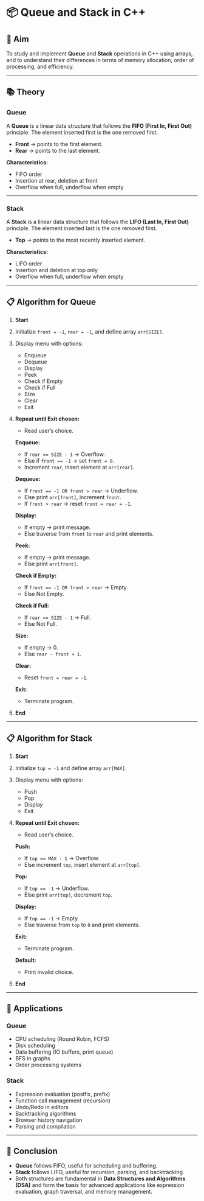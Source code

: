 # 📦 Queue and Stack in C++

## 🎯 Aim  
To study and implement **Queue** and **Stack** operations in C++ using arrays, and to understand their differences in terms of memory allocation, order of processing, and efficiency.

---

## 📚 Theory  

### Queue  
A **Queue** is a linear data structure that follows the **FIFO (First In, First Out)** principle. The element inserted first is the one removed first.  

- **Front** → points to the first element.  
- **Rear** → points to the last element.  

**Characteristics:**  
- FIFO order  
- Insertion at rear, deletion at front  
- Overflow when full, underflow when empty  

---

### Stack  
A **Stack** is a linear data structure that follows the **LIFO (Last In, First Out)** principle. The element inserted last is the one removed first.  

- **Top** → points to the most recently inserted element.  

**Characteristics:**  
- LIFO order  
- Insertion and deletion at top only  
- Overflow when full, underflow when empty  

---

## 📋 Algorithm for Queue 

1. **Start**  
2. Initialize `front = -1`, `rear = -1`, and define array `arr[SIZE]`.  
3. Display menu with options:  
   - Enqueue  
   - Dequeue  
   - Display  
   - Peek  
   - Check if Empty  
   - Check if Full  
   - Size  
   - Clear  
   - Exit  

4. **Repeat until Exit chosen:**  
   - Read user’s choice.  

   **Enqueue:**  
   - If `rear == SIZE - 1` → Overflow.  
   - Else if `front == -1` → set `front = 0`.  
   - Increment `rear`, insert element at `arr[rear]`.  

   **Dequeue:**  
   - If `front == -1 OR front > rear` → Underflow.  
   - Else print `arr[front]`, increment `front`.  
   - If `front > rear` → reset `front = rear = -1`.  

   **Display:**  
   - If empty → print message.  
   - Else traverse from `front` to `rear` and print elements.  

   **Peek:**  
   - If empty → print message.  
   - Else print `arr[front]`.  

   **Check if Empty:**  
   - If `front == -1 OR front > rear` → Empty.  
   - Else Not Empty.  

   **Check if Full:**  
   - If `rear == SIZE - 1` → Full.  
   - Else Not Full.  

   **Size:**  
   - If empty → 0.  
   - Else `rear - front + 1`.  

   **Clear:**  
   - Reset `front = rear = -1`.  

   **Exit:**  
   - Terminate program.  

5. **End**

---

## 📋 Algorithm for Stack

1. **Start**  
2. Initialize `top = -1` and define array `arr[MAX]`.  
3. Display menu with options:  
   - Push  
   - Pop  
   - Display  
   - Exit  

4. **Repeat until Exit chosen:**  
   - Read user’s choice.  

   **Push:**  
   - If `top == MAX - 1` → Overflow.  
   - Else increment `top`, insert element at `arr[top]`.  

   **Pop:**  
   - If `top == -1` → Underflow.  
   - Else print `arr[top]`, decrement `top`.  

   **Display:**  
   - If `top == -1` → Empty.  
   - Else traverse from `top` to `0` and print elements.  

   **Exit:**  
   - Terminate program.  

   **Default:**  
   - Print invalid choice.  

5. **End**

---

## 🚀 Applications  

### Queue  
- CPU scheduling (Round Robin, FCFS)  
- Disk scheduling  
- Data buffering (IO buffers, print queue)  
- BFS in graphs  
- Order processing systems  

### Stack  
- Expression evaluation (postfix, prefix)  
- Function call management (recursion)  
- Undo/Redo in editors  
- Backtracking algorithms  
- Browser history navigation  
- Parsing and compilation  

---

## 🧠 Conclusion  

- **Queue** follows FIFO, useful for scheduling and buffering.  
- **Stack** follows LIFO, useful for recursion, parsing, and backtracking.  
- Both structures are fundamental in **Data Structures and Algorithms (DSA)** and form the basis for advanced applications like expression evaluation, graph traversal, and memory management.
